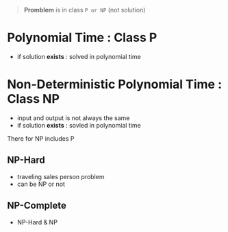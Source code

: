 > <b>Promblem</b> is in class `P or NP` (not solution)

# Polynomial Time : Class P
- if solution <b> exists</b> : solved in polynomial time 


# Non-Deterministic Polynomial Time : Class NP
- input and output is not always the same 
- if solution <b> exists</b> : sovled in polynomial time 

There for NP includes P 

## NP-Hard
- traveling sales person problem 
- can be NP or not 

## NP-Complete
- NP-Hard & NP
